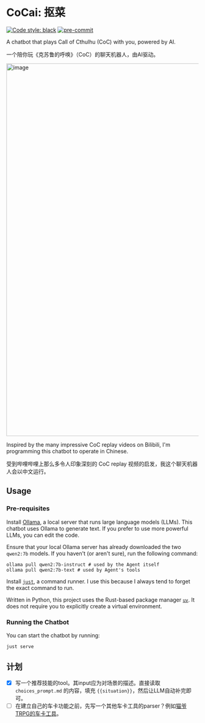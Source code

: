 # CoCai: 抠菜

[![Code style: black](https://img.shields.io/badge/code%20style-black-000000.svg)](https://github.com/psf/black)
[![pre-commit](https://img.shields.io/badge/pre--commit-enabled-brightgreen?logo=pre-commit&logoColor=white)](https://github.com/pre-commit/pre-commit)

A chatbot that plays Call of Cthulhu (CoC) with you, powered by AI.

一个陪你玩《克苏鲁的呼唤》（CoC）的聊天机器人，由AI驱动。

<img width="973" alt="image" src="https://github.com/user-attachments/assets/a8d2df9a-84b3-4c86-85ce-ade6469b213b">

Inspired by the many impressive CoC replay videos on Bilibili, I'm programming this chatbot to operate in Chinese.

受到哔哩哔哩上那么多令人印象深刻的 CoC replay 视频的启发，我这个聊天机器人会以中文运行。

## Usage

### Pre-requisites

Install [Ollama](https://ollama.com/download), a local server that runs large language models (LLMs). This chatbot uses Ollama to generate text. If you prefer to use more powerful LLMs, you can edit the code.

Ensure that your local Ollama server has already downloaded the two `qwen2:7b` models. If you haven't (or aren't sure), run the following command:

```shell
ollama pull qwen2:7b-instruct # used by the Agent itself
ollama pull qwen2:7b-text # used by Agent's tools
```

Install [`just`](https://github.com/casey/just), a command runner. I use this because I always tend to forget the exact command to run.

Written in Python, this project uses the Rust-based package manager [`uv`](https://docs.astral.sh/uv/). It does not require you to explicitly create a virtual environment.

### Running the Chatbot

You can start the chatbot by running:

```shell
just serve
```

## 计划

- [x] 写一个推荐技能的tool。其input应为对场景的描述。直接读取 `choices_prompt.md` 的内容，填充 `{{situation}}`，然后让LLM自动补完即可。
- [ ] 在建立自己的车卡功能之前，先写一个其他车卡工具的parser？例如[猫爷TRPG的车卡工具](https://maoyetrpg.com/ckshare.html)。
